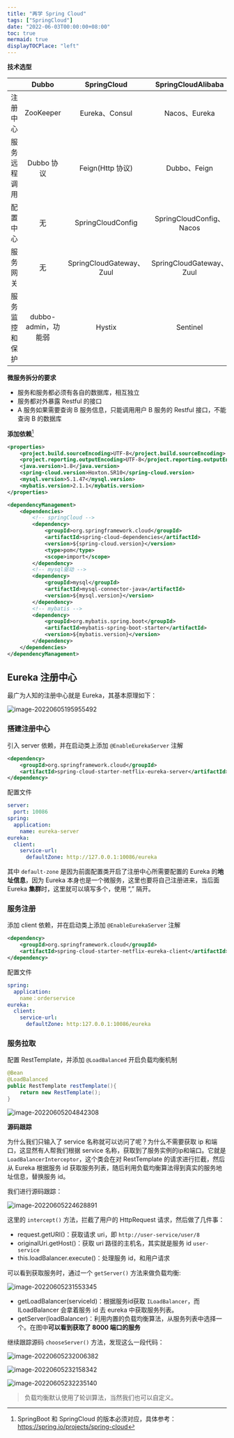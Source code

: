 ```yaml
---
title: "再学 Spring Cloud"
tags: ["SpringCloud"]
date: "2022-06-03T00:00:00+08:00"
toc: true
mermaid: true
displayTOCPlace: "left"
---
```


**技术选型**

|                |        Dubbo        |       SpringCloud        |    SpringCloudAlibaba    |
| :------------: | :-----------------: | :----------------------: | :----------------------: |
|    注册中心    |      ZooKeeper      |      Eureka、Consul      |      Nacos、Eureka       |
|  服务远程调用  |     Dubbo 协议      |     Feign(Http 协议)     |       Dubbo、Feign       |
|    配置中心    |         无          |    SpringCloudConfig     | SpringCloudConfig、Nacos |
|    服务网关    |         无          | SpringCloudGateway、Zuul | SpringCloudGateway、Zuul |
| 服务监控和保护 | dubbo-admin，功能弱 |          Hystix          |         Sentinel         |

**微服务拆分的要求**

* 服务和服务都必须有各自的数据库，相互独立
* 服务都对外暴露 Restful 的接口
* A 服务如果需要查询 B 服务信息，只能调用用户 B 服务的 Restful 接口，不能查询 B 的数据库

**添加依赖**[^1]

```xml
<properties>
    <project.build.sourceEncoding>UTF-8</project.build.sourceEncoding>
    <project.reporting.outputEncoding>UTF-8</project.reporting.outputEncoding>
    <java.version>1.8</java.version>
    <spring-cloud.version>Hoxton.SR10</spring-cloud.version>
    <mysql.version>5.1.47</mysql.version>
    <mybatis.version>2.1.1</mybatis.version>
</properties>

<dependencyManagement>
    <dependencies>
        <!-- springCloud -->
        <dependency>
            <groupId>org.springframework.cloud</groupId>
            <artifactId>spring-cloud-dependencies</artifactId>
            <version>${spring-cloud.version}</version>
            <type>pom</type>
            <scope>import</scope>
        </dependency>
        <!-- mysql驱动 -->
        <dependency>
            <groupId>mysql</groupId>
            <artifactId>mysql-connector-java</artifactId>
            <version>${mysql.version}</version>
        </dependency>
        <!-- mybatis -->
        <dependency>
            <groupId>org.mybatis.spring.boot</groupId>
            <artifactId>mybatis-spring-boot-starter</artifactId>
            <version>${mybatis.version}</version>
        </dependency>
    </dependencies>
</dependencyManagement>
```

## Eureka 注册中心

最广为人知的注册中心就是 Eureka，其基本原理如下：

![image-20220605195955492](https://raw.githubusercontent.com/Coder-itCheng/blog-images/master/blog/202206052323872.png "注册中心基本原理")

### 搭建注册中心

引入 server 依赖，并在启动类上添加 `@EnableEurekaServer` 注解

```xml
<dependency>
    <groupId>org.springframework.cloud</groupId>
    <artifactId>spring-cloud-starter-netflix-eureka-server</artifactId>
</dependency>
```

配置文件

```yaml
server:
  port: 10086
spring:
  application:
    name: eureka-server
eureka:
  client:
    service-url: 
      defaultZone: http://127.0.0.1:10086/eureka
```

其中 `default-zone` 是因为前面配置类开启了注册中心所需要配置的 Eureka 的**地址信息**，因为 Eureka 本身也是一个微服务，这里也要将自己注册进来，当后面 Eureka **集群**时，这里就可以填写多个，使用 “,” 隔开。

### 服务注册

添加 client 依赖，并在启动类上添加 `@EnableEurekaServer` 注解

```xml
<dependency>
    <groupId>org.springframework.cloud</groupId>
    <artifactId>spring-cloud-starter-netflix-eureka-client</artifactId>
</dependency>
```

配置文件

```yaml
spring:
  application:
    name：orderservice
eureka:
  client:
    service-url: 
      defaultZone: http:127.0.0.1:10086/eureka
```

### 服务拉取

配置 RestTemplate，并添加 `@LoadBalanced` 开启负载均衡机制

```java
@Bean
@LoadBalanced
public RestTemplate restTemplate(){
    return new RestTemplate();
}
```



![image-20220605204842308](https://raw.githubusercontent.com/Coder-itCheng/blog-images/master/blog/202206052323239.png "负载均衡流程")

**源码跟踪**

为什么我们只输入了 service 名称就可以访问了呢？为什么不需要获取 ip 和端口，这显然有人帮我们根据 service 名称，获取到了服务实例的ip和端口。它就是`LoadBalancerInterceptor`，这个类会在对 RestTemplate 的请求进行拦截，然后从 Eureka 根据服务 id 获取服务列表，随后利用负载均衡算法得到真实的服务地址信息，替换服务 id。

我们进行源码跟踪：

![image-20220605224628891](https://raw.githubusercontent.com/Coder-itCheng/blog-images/master/blog/image-20220605224628891.png)

这里的 `intercept()` 方法，拦截了用户的 HttpRequest 请求，然后做了几件事：

- request.getURI()：获取请求 uri，即 `http://user-service/user/8`
- originalUri.getHost()：获取 uri 路径的主机名，其实就是服务 id `user-service`
- this.loadBalancer.execute()：处理服务 id，和用户请求

可以看到获取服务时，通过一个 `getServer()` 方法来做负载均衡:

![image-20220605231553345](https://raw.githubusercontent.com/Coder-itCheng/blog-images/master/blog/image-20220605231553345.png)

- getLoadBalancer(serviceId)：根据服务id获取 `ILoadBalancer`，而 ILoadBalancer 会拿着服务 id 去 eureka 中获取服务列表。
- getServer(loadBalancer)：利用内置的负载均衡算法，从服务列表中选择一个。在图中**可以看到获取了 8000 端口的服务**

继续跟踪源码 `chooseServer()` 方法，发现这么一段代码：

![image-20220605232006382](https://raw.githubusercontent.com/Coder-itCheng/blog-images/master/blog/image-20220605232006382.png)

![image-20220605232158342](https://raw.githubusercontent.com/Coder-itCheng/blog-images/master/blog/image-20220605232158342.png)

![image-20220605232235140](https://raw.githubusercontent.com/Coder-itCheng/blog-images/master/blog/image-20220605232235140.png)

> 负载均衡默认使用了轮训算法，当然我们也可以自定义。



[^1]: SpringBoot 和 SpringCloud 的版本必须对应，具体参考： https://spring.io/projects/spring-cloud 



